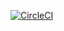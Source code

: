 [![CircleCI](https://circleci.com/gh/ericminio/learning-osgi.svg?style=svg)](https://circleci.com/gh/ericminio/learning-osgi)
